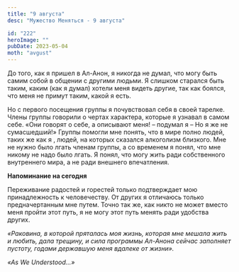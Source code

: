 ```yaml
---
title: "9 августа"
desc: "Мужество Меняться - 9 августа"

id: "222"
heroImage: ""
pubDate: 2023-05-04
moth: "avgust"
---
```


До того, как я пришел в Ал-Анон, я никогда не думал, что могу быть самим собой
в общении с другими людьми. Я слишком старался быть таким, каким (как я думал)
хотели меня видеть другие, так как боялся, что меня не примут таким, какой я
есть.

Но с первого посещения группы я почувствовал себя в своей тарелке. Члены
группы говорили о чертах характера, которые я узнавал в самом себе. «Они
говорят о себе, а описывают меня! – подумал я – Но я же не сумасшедший!»
Группы помогли мне понять, что в мире полно людей, таких же как я , людей, на
которых сказался алкоголизм близкого. Мне не нужно было лгать членам группы, а
со временем я понял, что мне никому не надо было лгать. Я понял, что могу жить
ради собственного внутреннего мира, а не ради внешнего впечатления.

**Напоминание на сегодня**

Переживание радостей и горестей только подтверждает мою принадлежность к
человечеству. От других я отличаюсь только предначертанным мне путем. Точно
так же, как никто не может вместо меня пройти этот путь, я не могу этот путь
менять ради удобства других.

_«Раковина, в которой пряталась моя жизнь, которая мне мешала жить и любить,
дала трещину, и сила программы Ал-Анона сейчас заполняет пустоту, годами
державшую меня вдалеке от жизни»._

_«As We Understood…»_
